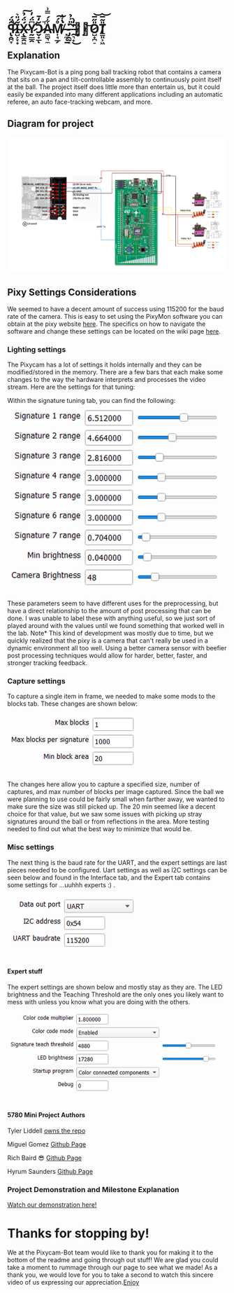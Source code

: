 # ꟼ̷̢̛̭̪̞̑̈́̚Ĩ̴̺͕̞̟́̎͛X̴̨̳̯͖́̈́̉͠Y̷̛̰̲̲̯͆̈́̓Ɔ̷̬̟̲̆̒̄̚ͅA̴̼̻͉̼͋́̿͗M̸͎̘̲̗̊́͘͠ ̶͓̼̜̱̀̔͋͘-̵̡̭̰͓̑̎͐̉ ̶̯͉̟̄̒̀̕͜ꓭ̷͙̦͎̣͑̓̚͝O̷̺̟̪̠̎̋̅͝T̸̳͈͕͖̎̃̅͝

## Explanation

The Pixycam-Bot is a ping pong ball tracking robot that contains a camera that sits on a pan and tilt-controllable assembly to continuously point itself at the ball. The project itself does little more than entertain us, but it could easily be expanded into many different applications including an automatic referee, an auto face-tracking webcam, and more.

## Diagram for project
![Pixy Diagram](https://github.com/tybliddell/5780_MiniProject/blob/main/Pinout_Project_Diagram.png)

## Pixy Settings Considerations

We seemed to have a decent amount of success using 115200 for the baud rate of the camera. This is easy to set using the PixyMon software you can obtain at the pixy website [here](https://pixycam.com/downloads-pixy1/). The specifics on how to navigate the software and change these settings can be located on the wiki page [here](https://docs.pixycam.com/wiki/doku.php?id=wiki:v1:porting_guide). 

### Lighting settings

The Pixycam has a lot of settings it holds internally and they can be modified/stored in the memory. There are a few bars that each make some changes to the way the hardware interprets and processes the video stream. Here are the settings for that tuning:


Within the signature tuning tab, you can find the following:
![Signature Tuining params](https://github.com/tybliddell/5780_MiniProject/blob/main/signature_tune.png)

These parameters seem to have different uses for the preprocessing, but have a direct relationship to the amount of post processing that can be done. I was unable to label these with anything useful, so we just sort of played around with the values until we found something that worked well in the lab. Note* This kind of development was mostly due to time, but we quickly realized that the pixy is a camera that can't really be used in a dynamic environment all too well. Using a better camera sensor with beefier post processing techniques would allow for harder, better, faster, and stronger tracking feedback. 

### Capture settings

To capture a single item in frame, we needed to make some mods to the blocks tab. These changes are shown below:

![Changes for Blocks settings](https://github.com/tybliddell/5780_MiniProject/blob/main/BlocksVals.png)

The changes here allow you to capture a specified size, number of captures, and max number of blocks per image captured. Since the ball we were planning to use could be fairly small when farther away, we wanted to make sure the size was still picked up. The 20 min seemed like a decent choice for that value, but we saw some issues with picking up stray signatures around the ball or from reflections in the area. More testing needed to find out what the best way to minimize that would be. 

### Misc settings

The next thing is the baud rate for the UART, and the expert settings are last pieces needed to be configured. Uart settings as well as I2C settings can be seen below and found in the Interface tab, and the Expert tab contains some settings for ...uuhhh experts :) . 

![Interface for baud rate](https://github.com/tybliddell/5780_MiniProject/blob/main/uart.png)

#### Expert stuff

The expert settings are shown below and mostly stay as they are. The LED brightness and the Teaching Threshold are the only ones you likely want to mess with unless you know what you are doing with the others. 

![Expert Settings](https://github.com/tybliddell/5780_MiniProject/blob/main/expert.png)


#### 5780 Mini Project Authors
Tyler Liddell [owns the repo](https://github.com/tybliddell)

Miguel Gomez [Github Page](https://github.com/Mgomez-01)

Rich Baird 😎 [Github Page](https://github.com/richbai90)

Hyrum Saunders [Github Page](https://github.com/hyrum-saunders)

### Project Demonstration and Milestone Explanation
[Watch our demonstration here!](https://youtu.be/rSYqTkc3UDk)


# Thanks for stopping by!

We at the Pixycam-Bot team would like to thank you for making it to the bottom of the readme and going through out stuff! We are glad you could take a moment to rummage through our page to see what we made! As a thank you, we would love for you to take a second to watch this sincere video of us expressing our appreciation.[Enjoy](https://bit.ly/3yhirYQ)
